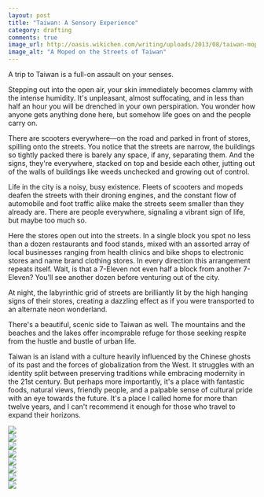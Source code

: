 ```yaml
---
layout: post
title: "Taiwan: A Sensory Experience"
category: drafting
comments: true
image_url: http://oasis.wikichen.com/writing/uploads/2013/08/taiwan-moped.jpg
image_alt: "A Moped on the Streets of Taiwan"
---
```


A trip to Taiwan is a full-on assault on your senses.

Stepping out into the open air, your skin immediately becomes clammy with the intense humidity. It's unpleasant, almost suffocating, and in less than half an hour you will be drenched in your own perspiration. You wonder how anyone gets anything done here, but somehow life goes on and the people carry on.

There are scooters everywhere—on the road and parked in front of stores, spilling onto the streets. You notice that the streets are narrow, the buildings so tightly packed there is barely any space, if any, separating them. And the signs, they're everywhere, stacked on top and beside each other, jutting out of the walls of buildings like weeds unchecked and growing out of control.

Life in the city is a noisy, busy existence. Fleets of scooters and mopeds deafen the streets with their droning engines, and the constant flow of automobile and foot traffic alike make the streets seem smaller than they already are. There are people everywhere, signaling a vibrant sign of life, but maybe too much so.

Here the stores open out into the streets. In a single block you spot no less than a dozen restaurants and food stands, mixed with an assorted array of local businesses ranging from health clinics and bike shops to electronic stores and name brand clothing stores. In every direction this arrangement repeats itself. Wait, is that a 7-Eleven not even half a block from another 7-Eleven? You'll see another dozen before venturing out of the city.

At night, the labyrinthic grid of streets are brilliantly lit by the high hanging signs of their stores, creating a dazzling effect as if you were transported to an alternate neon wonderland.

There's a beautiful, scenic side to Taiwan as well. The mountains and the beaches and the lakes offer incomprable refuge for those seeking respite from the hustle and bustle of urban life.

Taiwan is an island with a culture heavily influenced by the Chinese ghosts of its past and the forces of globalization from the West. It struggles with an identity split between preserving traditions while embracing modernity in the 21st century. But perhaps more importantly, it's a place with fantastic foods, natural views, friendly people, and a palpable sense of cultural pride with an eye towards the future. It's a place I called home for more than twelve years, and I can't recommend it enough for those who travel to expand their horizons.

<!-- add taiwan_temple.jpg -->
<div class="img-container">
  <img src="http://oasis.wikichen.com/writing/uploads/2013/08/taiwan-alley.jpg">
</div>
<div class="img-container">
  <img src="http://oasis.wikichen.com/writing/uploads/2013/08/taiwan-buildings.jpg">
</div>
<div class="img-container">
  <img src="http://oasis.wikichen.com/writing/uploads/2013/08/taiwan-family.jpg">
</div>
<div class="img-container">
  <img src="http://oasis.wikichen.com/writing/uploads/2013/08/taiwan-mountains.jpg">
</div>
<div class="img-container">
  <img src="http://oasis.wikichen.com/writing/uploads/2013/08/taiwan-night.jpg">
</div>
<div class="img-container">
  <img src="http://oasis.wikichen.com/writing/uploads/2013/08/taiwan-noparking.jpg">
</div>
<div class="img-container">
  <img src="http://oasis.wikichen.com/writing/uploads/2013/08/taiwan-policestation.jpg">
</div>
<div class="img-container">
  <img src="http://oasis.wikichen.com/writing/uploads/2013/08/taiwan-sunmoonlake.jpg">
</div>
